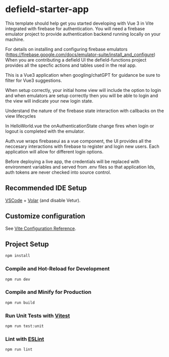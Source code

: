 # defield-starter-app

This template should help get you started developing with Vue 3 in Vite integrated with firebase for authentication.
You will need a firebase emulator project to provide authentication backend running locally on your machine.

For details on installing and configuring firebase emulators (https://firebase.google.com/docs/emulator-suite/install_and_configure)
When you are contributing a defield UI  the defield-functions project provides all the specfic actions and tables used in the real app.

This is a Vue3 application when googling/chatGPT for guidance be sure to filter for Vue3 suggestions.


When setup correctly,  your initial home view will include the option to login and when emulators are setup correctly then you
will be able to login and the view will indicate your new login state.

Understand the nature of the firebase state interaction with callbacks on the view lifecycles

In HelloWorld.vue the onAuthenticationState change fires when login or logout is completed with the emulator.

Auth.vue wraps firebaseui as a vue component, the UI provides all the neccesary interactions with firebase to register and login new users.  Each application will allow for different login options.

Before deploying a live app, the credentials will be replaced with environment variables and served from .env files so that application Ids, auth tokens are never checked into source control.


## Recommended IDE Setup

[VSCode](https://code.visualstudio.com/) + [Volar](https://marketplace.visualstudio.com/items?itemName=Vue.volar) (and disable Vetur).

## Customize configuration

See [Vite Configuration Reference](https://vite.dev/config/).

## Project Setup

```sh
npm install
```

### Compile and Hot-Reload for Development

```sh
npm run dev
```
### Compile and Minify for Production

```sh
npm run build
```

### Run Unit Tests with [Vitest](https://vitest.dev/)

```sh
npm run test:unit
```

### Lint with [ESLint](https://eslint.org/)

```sh
npm run lint
```
